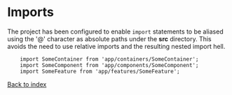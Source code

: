# Imports

The project has been configured to enable ```import``` statements to be aliased using the '@' character as absolute paths under the **src** directory. This avoids the need to use relative imports and the resulting nested import hell.

```
    import SomeContainer from 'app/containers/SomeContainer';   
    import SomeComponent from 'app/components/SomeComponent';   
    import SomeFeature from 'app/features/SomeFeature';  
```

[Back to index](../README.md)
